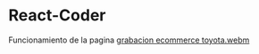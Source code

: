 # React-Coder
Funcionamiento de la pagina
[grabacion ecommerce toyota.webm](https://github.com/fullstackef/React-Coder/assets/131079103/8079a501-f22b-4d38-9bab-c78d9b474a88)

